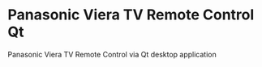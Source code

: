 # Panasonic Viera TV Remote Control Qt
Panasonic Viera TV Remote Control via Qt desktop application
